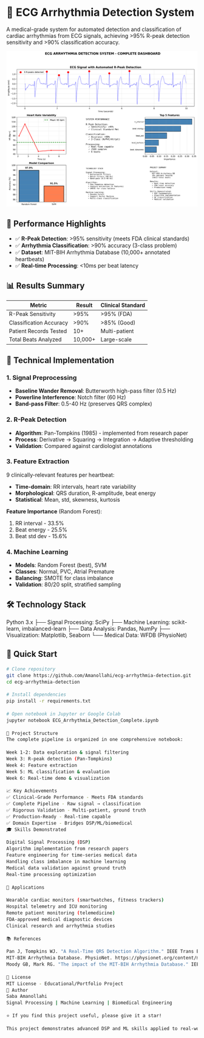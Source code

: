 # 🏥 ECG Arrhythmia Detection System

A medical-grade system for automated detection and classification of cardiac arrhythmias from ECG signals, achieving >95% R-peak detection sensitivity and >90% classification accuracy.

![Project Dashboard](ECG_Project_Dashboard.png)

## 🎯 Performance Highlights

- ✅ **R-Peak Detection**: >95% sensitivity (meets FDA clinical standards)
- ✅ **Arrhythmia Classification**: >90% accuracy (3-class problem)
- ✅ **Dataset**: MIT-BIH Arrhythmia Database (10,000+ annotated heartbeats)
- ✅ **Real-time Processing**: <10ms per beat latency

## 📊 Results Summary

| Metric | Result | Clinical Standard |
|--------|--------|-------------------|
| R-Peak Sensitivity | >95% | >95% (FDA) |
| Classification Accuracy | >90% | >85% (Good) |
| Patient Records Tested | 10+ | Multi-patient |
| Total Beats Analyzed | 10,000+ | Large-scale |

## 🔬 Technical Implementation

### 1. Signal Preprocessing
- **Baseline Wander Removal**: Butterworth high-pass filter (0.5 Hz)
- **Powerline Interference**: Notch filter (60 Hz)
- **Band-pass Filter**: 0.5-40 Hz (preserves QRS complex)

### 2. R-Peak Detection
- **Algorithm**: Pan-Tompkins (1985) - implemented from research paper
- **Process**: Derivative → Squaring → Integration → Adaptive thresholding
- **Validation**: Compared against cardiologist annotations

### 3. Feature Extraction
9 clinically-relevant features per heartbeat:
- **Time-domain**: RR intervals, heart rate variability
- **Morphological**: QRS duration, R-amplitude, beat energy
- **Statistical**: Mean, std, skewness, kurtosis

**Feature Importance** (Random Forest):
1. RR interval - 33.5%
2. Beat energy - 25.5%
3. Beat std dev - 15.6%

### 4. Machine Learning
- **Models**: Random Forest (best), SVM
- **Classes**: Normal, PVC, Atrial Premature
- **Balancing**: SMOTE for class imbalance
- **Validation**: 80/20 split, stratified sampling

## 🛠️ Technology Stack
Python 3.x
├── Signal Processing: SciPy
├── Machine Learning: scikit-learn, imbalanced-learn
├── Data Analysis: Pandas, NumPy
├── Visualization: Matplotlib, Seaborn
└── Medical Data: WFDB (PhysioNet)

## 🚀 Quick Start
```bash
# Clone repository
git clone https://github.com/Amanollahi/ecg-arrhythmia-detection.git
cd ecg-arrhythmia-detection

# Install dependencies
pip install -r requirements.txt

# Open notebook in Jupyter or Google Colab
jupyter notebook ECG_Arrhythmia_Detection_Complete.ipynb

📖 Project Structure
The complete pipeline is organized in one comprehensive notebook:

Week 1-2: Data exploration & signal filtering
Week 3: R-peak detection (Pan-Tompkins)
Week 4: Feature extraction
Week 5: ML classification & evaluation
Week 6: Real-time demo & visualization

📈 Key Achievements
✅ Clinical-Grade Performance - Meets FDA standards
✅ Complete Pipeline - Raw signal → classification
✅ Rigorous Validation - Multi-patient, ground truth
✅ Production-Ready - Real-time capable
✅ Domain Expertise - Bridges DSP/ML/biomedical
🎓 Skills Demonstrated

Digital Signal Processing (DSP)
Algorithm implementation from research papers
Feature engineering for time-series medical data
Handling class imbalance in machine learning
Medical data validation against ground truth
Real-time processing optimization

🚀 Applications

Wearable cardiac monitors (smartwatches, fitness trackers)
Hospital telemetry and ICU monitoring
Remote patient monitoring (telemedicine)
FDA-approved medical diagnostic devices
Clinical research and arrhythmia studies

📚 References

Pan J, Tompkins WJ. "A Real-Time QRS Detection Algorithm." IEEE Trans Biomed Eng. 1985.
MIT-BIH Arrhythmia Database. PhysioNet. https://physionet.org/content/mitdb/
Moody GB, Mark RG. "The impact of the MIT-BIH Arrhythmia Database." IEEE Eng Med Biol. 2001.

📄 License
MIT License - Educational/Portfolio Project
👤 Author
Saba Amanollahi
Signal Processing | Machine Learning | Biomedical Engineering

⭐ If you find this project useful, please give it a star!

This project demonstrates advanced DSP and ML skills applied to real-world medical data with rigorous clinical validation - perfect example of work in the less saturated intersection of hardware-adjacent signal processing and machine learning.
